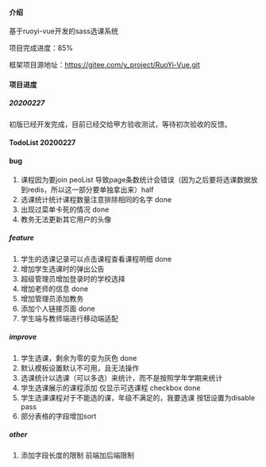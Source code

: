 #### 介绍

基于ruoyi-vue开发的sass选课系统

项目完成进度：85%

框架项目源地址：https://gitee.com/y_project/RuoYi-Vue.git

#### 项目进度

##### 20200227
初版已经开发完成，目前已经交给甲方验收测试，等待初次验收的反馈。

#### TodoList 20200227

#### bug
1. 课程因为要join peoList 导致page条数统计会错误（因为之后要将选课数据放到redis，所以这一部分要单独拿出来）half
2. 选课统计统计课程数量注意排除相同的名字 done
3. 出现过菜单卡死的情况 done
4. 教务无法更新其它用户的头像

##### feature
1. 学生的选课记录可以点击课程查看课程明细 done
2. 增加学生选课时的弹出公告
3. 超级管理员增加登录时的学校选择
4. 增加老师的信息 done
5. 增加管理员添加教务
6. 添加个人链接页面 done
7. 学生端与教师端进行移动端适配

##### improve
1. 学生选课，剩余为零的变为灰色 done
2. 默认模板设置默认不可用，且无法操作                                                                                                                                                                                                                                                                   
3. 选课统计以选课（可以多选）来统计，而不是按照学年学期来统计
4. 学生选课展示的课程添加 仅显示可选课程 checkbox done
5. 学生选课课程对于不能选的课，年级不满足的，我要选课 按钮设置为disable pass
6. 部分表格的字段增加sort

##### other
1. 添加字段长度的限制 前端加后端限制

